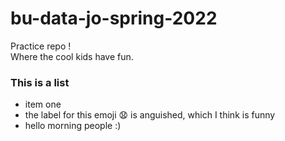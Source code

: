 # bu-data-jo-spring-2022
Practice repo ! <br>
Where the cool kids have fun.
### This is a list
* item one
* the label for this emoji 😧 is anguished, which I think is funny
* hello morning people :)
